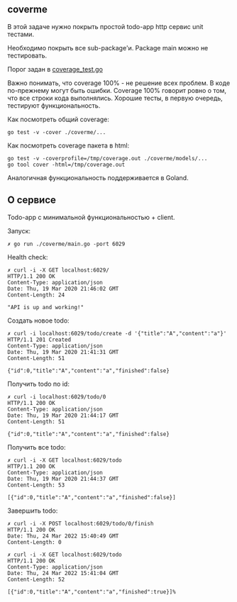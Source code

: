 ## coverme

В этой задаче нужно покрыть простой todo-app http сервис unit тестами.

Необходимо покрыть все sub-package'и.
Package main можно не тестировать.

Порог задан в [coverage_test.go](./app/coverage_test.go)

Важно понимать, что coverage 100% - не решение всех проблем.
В коде по-прежнему могут быть ошибки.
Coverage 100% говорит ровно о том, что все строки кода выполнялись.
Хорошие тесты, в первую очередь, тестируют функциональность.

Как посмотреть общий coverage:
```
go test -v -cover ./coverme/...
```

Как посмотреть coverage пакета в html:
```
go test -v -coverprofile=/tmp/coverage.out ./coverme/models/...
go tool cover -html=/tmp/coverage.out
```
Аналогичная функциональность поддерживается в Goland.

## O сервисе

Todo-app с минимальной функциональностью + client.

Запуск:
```
✗ go run ./coverme/main.go -port 6029
```

Health check:
```
✗ curl -i -X GET localhost:6029/
HTTP/1.1 200 OK
Content-Type: application/json
Date: Thu, 19 Mar 2020 21:46:02 GMT
Content-Length: 24

"API is up and working!"
```

Создать новое todo:
```
✗ curl -i localhost:6029/todo/create -d '{"title":"A","content":"a"}'
HTTP/1.1 201 Created
Content-Type: application/json
Date: Thu, 19 Mar 2020 21:41:31 GMT
Content-Length: 51

{"id":0,"title":"A","content":"a","finished":false}
```

Получить todo по id:
```
✗ curl -i localhost:6029/todo/0
HTTP/1.1 200 OK
Content-Type: application/json
Date: Thu, 19 Mar 2020 21:44:17 GMT
Content-Length: 51

{"id":0,"title":"A","content":"a","finished":false}
```

Получить все todo:
```
✗ curl -i -X GET localhost:6029/todo
HTTP/1.1 200 OK
Content-Type: application/json
Date: Thu, 19 Mar 2020 21:44:37 GMT
Content-Length: 53

[{"id":0,"title":"A","content":"a","finished":false}]
```

Завершить todo:
```
✗ curl -i -X POST localhost:6029/todo/0/finish
HTTP/1.1 200 OK
Date: Thu, 24 Mar 2022 15:40:49 GMT
Content-Length: 0

✗ curl -i -X GET localhost:6029/todo
HTTP/1.1 200 OK
Content-Type: application/json
Date: Thu, 24 Mar 2022 15:41:04 GMT
Content-Length: 52

[{"id":0,"title":"A","content":"a","finished":true}]%
```
